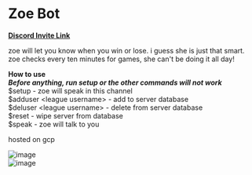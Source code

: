 # Zoe Bot  

**[Discord Invite Link](https://discord.com/api/oauth2/authorize?client_id=1014214102459093105&permissions=2048&scope=bot)**  

zoe will let you know when you win or lose. i guess she is just that smart. zoe checks every ten minutes for games, she can't be doing it all day!

**How to use**  
***Before anything, run setup or the other commands will not work***  
$setup - zoe will speak in this channel  
$adduser \<league username> - add to server database  
$deluser \<league username> - delete from server database  
$reset - wipe server from database  
$speak - zoe will talk to you  
  
hosted on gcp

![image](https://user-images.githubusercontent.com/51398314/187583736-7cffce2d-e5a6-41fa-aec3-c4779ef30b69.png)  
![image](https://user-images.githubusercontent.com/51398314/187583535-9699ac53-a7db-4fc6-b06b-2db1dc0c39cc.png)  
